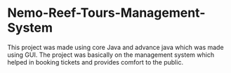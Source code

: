 # Nemo-Reef-Tours-Management-System
This project was made using core Java and advance java which was made using GUI. The project was basically on the management system which helped in booking tickets and provides comfort to the public.
